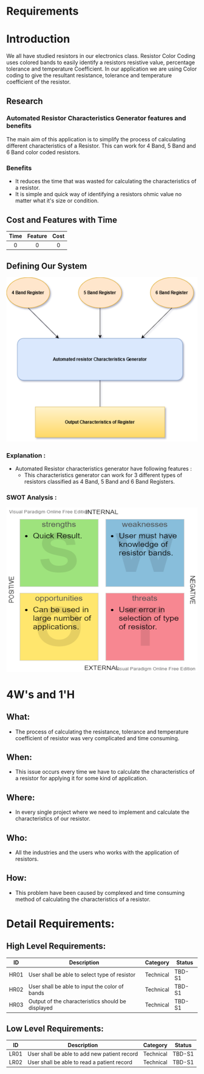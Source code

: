 

# Requirements
# Introduction
We all have studied resistors in our electronics class. Resistor Color Coding uses colored bands to easily identify a resistors resistive value, percentage tolerance and temperature Coefficient. In our application we are using Color coding to give the resultant resistance, tolerance and temperature coefficient of the resistor.

## Research

### Automated Resistor Characteristics Generator features and benefits
The main aim of this application is to simplify the process of calculating different characteristics of a Resistor. This can work for 4 Band, 5 Band and 6 Band color coded resistors.




### Benefits
- It reduces the time that was wasted for calculating the characteristics of a resistor. 
- It is simple and quick way of identifying a resistors ohmic value no matter what it's size or condition.
## Cost and Features with Time
| Time |  Feature| Cost 
|:--------:|:-------------:|:-------------:|
| 0 | 0 | 0

## Defining Our System

<p align="center">
  <img width="572" height="432" src="https://github.com/Ayush1146/Mini_Project/blob/1e5ea8a72603b83b24e74e071c478d4cf00ea9c9/1_Requirements/project.png">
</p>

### Explanation :
* Automated Resistor characteristics generator have following features :
	* This characteristics generator can work for 3 different types of resistors classified as 4 Band, 5 Band and 6 Band Registers.

### SWOT Analysis :
<p align="center">
  <img width="572" height="432" src="https://github.com/Ayush1146/Mini_Project/blob/583d4705de81ab10c86ec5e47bb92ed1a04fd025/1_Requirements/SWOT%20ANALYSIS.jpg.png">
</p>

# 4W's and 1'H

## What: 
* The process of calculating the resistance, tolerance and temperature coefficient of resistor was very complicated and time consuming.
## When:
* This issue occurs every time we have to calculate the characteristics of a resistor for applying it for some kind of application.
## Where:
* In every single project where we need to implement and calculate the characteristics of our resistor.
## Who:
* All the industries and the users who works with the application of resistors.

## How:
* This problem have been caused by complexed and time consuming method of calculating the characteristics of a resistor.

# Detail Requirements:

## High Level Requirements:
| ID | Description | Category | Status | 
| ----- | ----- | ------- | ---------|
| HR01 | User shall be able to select type of resistor | Technical | TBD-S1 | 
| HR02 | User shall be able to input the color of bands  | Technical | TBD-S1 |
| HR03 | Output of the characteristics should be displayed   | Technical | TBD-S1 |
## Low Level Requirements:
| ID | Description | Category | Status | 
| ----- | ----- | ------- | ---------|
| LR01 | User shall be able to add new patient record | Technical | TBD-S1 | 
| LR02 | User shall be able to read a patient record | Technical | TBD-S1 |
